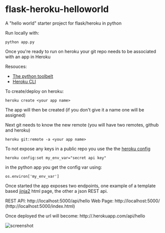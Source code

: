 # flask-heroku-helloworld
A "hello world" starter project for flask/heroku in python

Run locally with:
```
python app.py
```
Once you're ready to run on heroku your git repo needs to be associated with an app in Heroku

Resouces:
- [The python toolbelt](https://devcenter.heroku.com/articles/getting-started-with-python#introduction)
- [Heroku CLI](https://devcenter.heroku.com/articles/heroku-command-line)

To create/deploy on heroku: 
```
heroku create <your app name>
```
The app will then be created (if you don't give it a name one will be assigned)

Next git needs to know the new remote (you will have two remotes, github and heroku)

```
heroku git:remote -a <your app name>
```

To not expose any keys in a public repo you use the the [heroku config](https://devcenter.heroku.com/articles/config-vars)

```
heroku config:set my_env_var="secret api key"
```

in the python app you get the config var using:

```
os.environ['my_env_var']
```
Once started the app exposes two endpoints, one example of a template based [jinja2](http://jinja.pocoo.org/docs/dev/) html 
page, the other a json REST api.

REST API: http://localhost:5000/api/hello
Web Page: http://localhost:5000/ (http://localhost:5000/index.html)

Once deployed the url will become: http://<your app name>.herokuapp.com/api/hello

![screenshot](https://cloud.githubusercontent.com/assets/5496117/18763190/100f359a-80c1-11e6-9635-fd39f9ec68dc.png)


